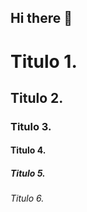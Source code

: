 ## Hi there 👋

<!-- Cabeçalho de Apresentação -->
# Titulo 1.
## Titulo 2.
### Titulo 3.
#### Titulo 4.
##### Titulo 5.
###### Titulo 6.




<!--
**mvzani/mvzani** is a ✨ _special_ ✨ repository because its `README.md` (this file) appears on your GitHub profile.

Here are some ideas to get you started:

- 🔭 I’m currently working on ...
- 🌱 I’m currently learning ...
- 👯 I’m looking to collaborate on ...
- 🤔 I’m looking for help with ...
- 💬 Ask me about ...
- 📫 How to reach me: ...
- 😄 Pronouns: ...
- ⚡ Fun fact: ...
-->
